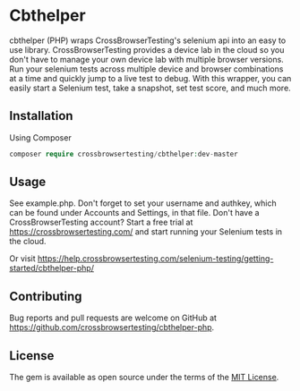 # Cbthelper


cbthelper (PHP) wraps CrossBrowserTesting's selenium api into an easy to use library. CrossBrowserTesting provides a device lab in the cloud so you don't have to manage your own device lab with multiple browser versions. Run your selenium tests across multiple device and browser combinations at a time and quickly jump to a live test to debug. With this wrapper, you can easily start a Selenium test, take a snapshot, set test score, and much more.

## Installation

Using Composer

```php
composer require crossbrowsertesting/cbthelper:dev-master
```


## Usage

See example.php. Don't forget to set your username and authkey, which can be found under Accounts and Settings, in that file. Don't have a CrossBrowserTesting account? Start a free trial at https://crossbrowsertesting.com/ and start running your Selenium tests in the cloud.

Or visit https://help.crossbrowsertesting.com/selenium-testing/getting-started/cbthelper-php/

## Contributing

Bug reports and pull requests are welcome on GitHub at https://github.com/crossbrowsertesting/cbthelper-php.

## License

The gem is available as open source under the terms of the [MIT License](https://opensource.org/licenses/MIT).
